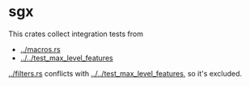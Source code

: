 # sgx

This crates collect integration tests from 
- [../macros.rs](../macros.rs)
- [../../test_max_level_features](../../test_max_level_features/main.rs)

[../filters.rs](../filters.rs) conflicts with [../../test_max_level_features](../../test_max_level_features/main.rs), so it's excluded.

